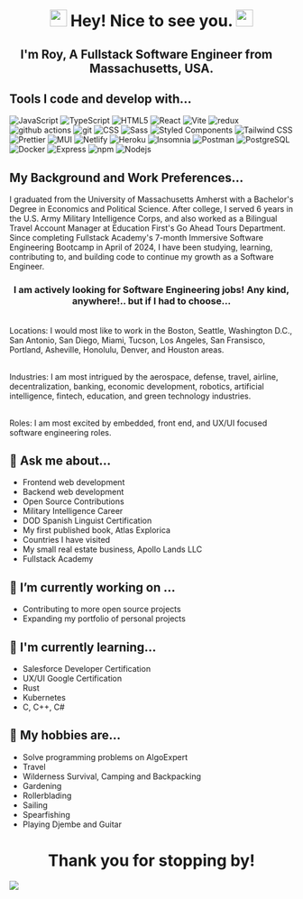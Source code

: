 <h1 align="center"><img src="https://emojis.slackmojis.com/emojis/images/1531849430/4246/blob-sunglasses.gif?1531849430" width="30"/> Hey! Nice to see you. <img src="https://emojis.slackmojis.com/emojis/images/1531849430/4246/blob-sunglasses.gif?1531849430" width="30"/></h1>

<h2 align="center">I'm Roy, A Fullstack Software Engineer from <img src="https://github.com/user-attachments/assets/8da6aeb3-0a9c-4c42-b44a-d9175d8f4fa5" width="13"/> <b>Massachusetts, USA</b>. </h2>

## Tools I code and develop with...
<p>
  <img alt="JavaScript" src="https://img.shields.io/badge/-JavaScript-F7DF1E?style=flat-square&logo=JavaScript&logoColor=white" />
  <img alt="TypeScript" src="https://img.shields.io/badge/-TypeScript-007ACC?style=flat-square&logo=typescript&logoColor=white" />
  <img alt="HTML5" src="https://img.shields.io/badge/-HTML5-E34F26?style=flat-square&logo=HTML5&logoColor=white" />
 
  <img alt="React" src="https://img.shields.io/badge/-React-45b8d8?style=flat-square&logo=react&logoColor=white" />
  <img alt="Vite" src="https://img.shields.io/badge/-Vite-646CFF?style=flat-square&logo=Vite&logoColor=white" />
  <img alt="redux" src="https://img.shields.io/badge/-Redux-764ABC?style=flat-square&logo=redux&logoColor=white" />
    
  <img alt="github actions" src="https://img.shields.io/badge/-Github_Actions-2088FF?style=flat-square&logo=github-actions&logoColor=white" />
  <img alt="git" src="https://img.shields.io/badge/-Git-F05032?style=flat-square&logo=git&logoColor=white" />
  
  <img alt="CSS" src="https://img.shields.io/badge/-CSS-663399?style=flat-square&logo=CSS&logoColor=white" />
  <img alt="Sass" src="https://img.shields.io/badge/-Sass-CC6699?style=flat-square&logo=sass&logoColor=white" />
  <img alt="Styled Components" src="https://img.shields.io/badge/-Styled_Components-db7092?style=flat-square&logo=styled-components&logoColor=white" />
  <img alt="Tailwind CSS" src="https://img.shields.io/badge/-Tailwind_CSS-06B6D4?style=flat-square&logo=Tailwind-CSS&logoColor=white" />
  <img alt="Prettier" src="https://img.shields.io/badge/-Prettier-F7B93E?style=flat-square&logo=prettier&logoColor=white" />
  <img alt="MUI" src="https://img.shields.io/badge/-MUI-007FFF?style=flat-square&logo=MUI&logoColor=white" />
  

  <img alt="Netlify" src="https://img.shields.io/badge/-Netlify-00C7B7?style=flat-square&logo=Netlify&logoColor=white" />
  <img alt="Heroku" src="https://img.shields.io/badge/-Heroku-430098?style=flat-square&logo=heroku&logoColor=white" />
  
  <img alt="Insomnia" src="https://img.shields.io/badge/-Insomnia-5849BE?style=flat-square&logo=insomnia&logoColor=white" />
  <img alt="Postman" src="https://img.shields.io/badge/-Postman-FF6C37?style=flat-square&logo=Postman&logoColor=white" />
  
  <img alt="PostgreSQL" src="https://img.shields.io/badge/-PostgreSQL-4169E1?style=flat-square&logo=PostgreSQL&logoColor=white" />
  <img alt="Docker" src="https://img.shields.io/badge/-Docker-46a2f1?style=flat-square&logo=docker&logoColor=white" />

  <img alt="Express" src="https://img.shields.io/badge/-Express-000000?style=flat-square&logo=Express&logoColor=white" />
  <img alt="npm" src="https://img.shields.io/badge/-NPM-CB3837?style=flat-square&logo=npm&logoColor=white" />
  <img alt="Nodejs" src="https://img.shields.io/badge/-Nodejs-43853d?style=flat-square&logo=Node.js&logoColor=white" />
</p>

## My Background and Work Preferences...
<p>
  I graduated from the University of Massachusetts Amherst with a Bachelor's Degree in Economics and Political Science. After college, I served 6 years in the U.S. Army Military Intelligence Corps, and also worked as a Bilingual Travel Account Manager at Education First's Go Ahead Tours Department. Since completing Fullstack Academy's 7-month Immersive Software Engineering Bootcamp in April of 2024, I have been studying, learning, contributing to, and building code to continue my growth as a Software Engineer. 
  <br> <h3 align="center">I am actively looking for Software Engineering jobs! Any kind, anywhere!.. but if I had to choose...  </h3> 
  
  <br> Locations: I would most like to work in the Boston, Seattle, Washington D.C., San Antonio, San Diego, Miami, Tucson, Los Angeles, San Fransisco, Portland, Asheville, Honolulu, Denver, and Houston areas. 
  
  <br> Industries: I am most intrigued by the aerospace, defense, travel, airline, decentralization, banking, economic development, robotics, artificial intelligence, fintech, education, and green technology industries. 
  
  <br> Roles: I am most excited by embedded, front end, and UX/UI focused software engineering roles. 
</p>



## 💬 Ask me about...

- Frontend web development
- Backend web development
- Open Source Contributions
- Military Intelligence Career
- DOD Spanish Linguist Certification
- My first published book, Atlas Explorica
- Countries I have visited
- My small real estate business, Apollo Lands LLC
- Fullstack Academy

## 🔭 I’m currently working on ...
- Contributing to more open source projects
- Expanding my portfolio of personal projects

## 🌱 I'm currently learning...
- Salesforce Developer Certification
- UX/UI Google Certification
- Rust
- Kubernetes
- C, C++, C#

## 📅 My hobbies are...
- Solve programming problems on AlgoExpert
- Travel
- Wilderness Survival, Camping and Backpacking
- Gardening
- Rollerblading
- Sailing
- Spearfishing
- Playing Djembe and Guitar

<h1 align="center"> Thank you for stopping by! </h1>
  <img src="https://external-preview.redd.it/8o0V6pkqFkUhSB4YRQ7LDZtvlYRUaGsAnXKWa2le338.jpg?auto=webp&s=1a2ceceda4fc5c4726e1dbe26bb815d90151a475"/>

